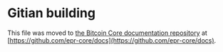 Gitian building
================

This file was moved to [the Bitcoin Core documentation repository](https://github.com/epr-core/docs/blob/master/gitian-building.md) at [https://github.com/epr-core/docs](https://github.com/epr-core/docs).
